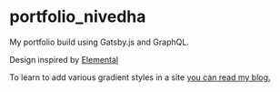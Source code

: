 # portfolio_nivedha
My portfolio build using Gatsby.js and GraphQL.

Design inspired by [Elemental](https://elemental.netlify.app/)

To learn to add various gradient styles in a site [you can read my blog.](https://medium.com/better-programming/some-easy-page-decorations-with-css-gradient-b847fb74e1db?source=friends_link&sk=8fbbff6e943e7c1335067be740f203f1)
